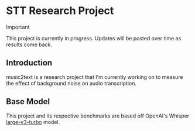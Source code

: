 # STT Research Project

> [!IMPORTANT]  
> This project is currently in progress. Updates will be posted over time as results come back.

## Introduction

music2text is a research project that I'm currently working on to measure the effect of background noise on audio transcription. 

## Base Model
This project and its respective benchmarks are based off OpenAI's Whisper [large-v3-turbo](https://github.com/openai/whisper/pull/2361/files) model.
